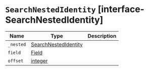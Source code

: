 # `SearchNestedIdentity` [interface-SearchNestedIdentity]

| Name | Type | Description |
| - | - | - |
| `_nested` | [SearchNestedIdentity](./SearchNestedIdentity.md) | &nbsp; |
| `field` | [Field](./Field.md) | &nbsp; |
| `offset` | [integer](./integer.md) | &nbsp; |
